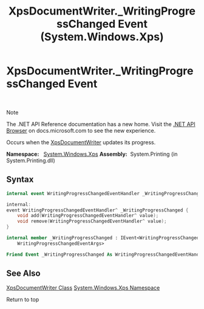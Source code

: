 ﻿---
title: XpsDocumentWriter._WritingProgressChanged Event (System.Windows.Xps)
TOCTitle: _WritingProgressChanged Event
ms:assetid: E:System.Windows.Xps.XpsDocumentWriter._WritingProgressChanged
ms:mtpsurl: https://msdn.microsoft.com/en-us/library/System.Windows.Xps.XpsDocumentWriter._WritingProgressChanged(v=VS.110)
ms:contentKeyID: 35842053
ms.date: 10/17/2017
mtps_version: v=VS.110
f1_keywords:
- System.Windows.Xps.XpsDocumentWriter._WritingProgressChanged
- System::Windows::Xps::XpsDocumentWriter::_WritingProgressChanged
dev_langs:
- CSharp
- C++
- VB
- FSharp
api_location:
- system.printing.dll
api_name:
- System.Windows.Xps.XpsDocumentWriter._WritingProgressChanged
- System.Windows.Xps.XpsDocumentWriter.add__WritingProgressChanged
- System.Windows.Xps.XpsDocumentWriter.remove__WritingProgressChanged
api_type:
- Assembly
topic_type:
- apiref
product_family_name: VS
ROBOTS: INDEX,FOLLOW
---

# XpsDocumentWriter.\_WritingProgressChanged Event

 


> [!NOTE]
> <P>The .NET API Reference documentation has a new home. Visit the <A href="https://docs.microsoft.com/dotnet/api/?view=netframework-4.7.1">.NET API Browser</A> on docs.microsoft.com to see the new experience.</P>



Occurs when the [XpsDocumentWriter](https://msdn.microsoft.com/en-us/library/ms607827\(v=vs.110\)) updates its progress.

**Namespace:**   [System.Windows.Xps](https://msdn.microsoft.com/en-us/library/ms604617\(v=vs.110\))  
**Assembly:**  System.Printing (in System.Printing.dll)  
  

## Syntax

``` csharp
internal event WritingProgressChangedEventHandler _WritingProgressChanged
```

``` c++
internal:
event WritingProgressChangedEventHandler^ _WritingProgressChanged {
    void add(WritingProgressChangedEventHandler^ value);
    void remove(WritingProgressChangedEventHandler^ value);
}
```

``` fsharp
internal member _WritingProgressChanged : IEvent<WritingProgressChangedEventHandler,
    WritingProgressChangedEventArgs>
```

``` vb
Friend Event _WritingProgressChanged As WritingProgressChangedEventHandler
```

## See Also

[XpsDocumentWriter Class](https://msdn.microsoft.com/en-us/library/ms607827\(v=vs.110\))  
[System.Windows.Xps Namespace](https://msdn.microsoft.com/en-us/library/ms604617\(v=vs.110\))  

Return to top

